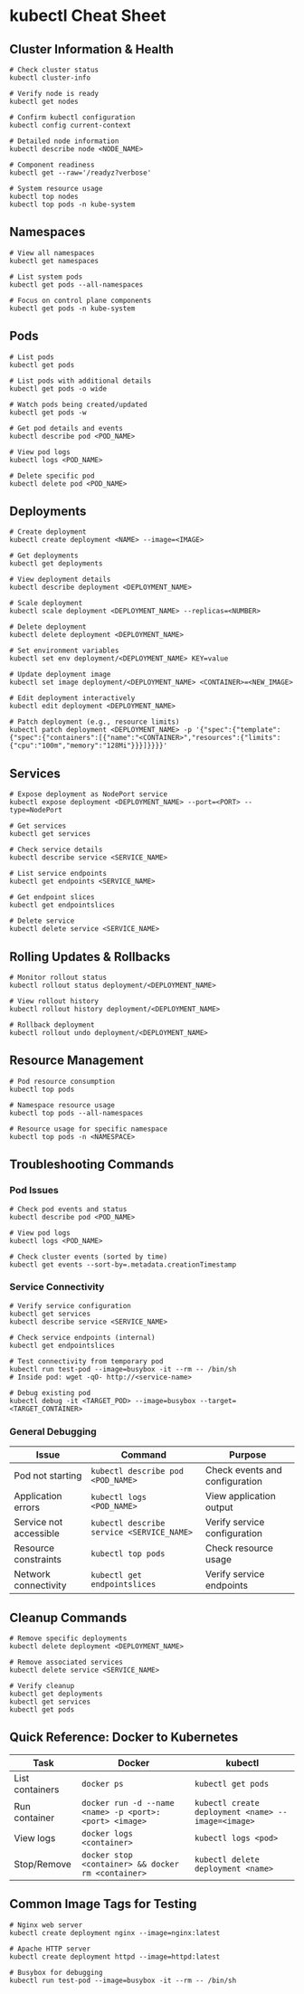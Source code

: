 # kubectl Cheat Sheet

## Cluster Information & Health

```shell
# Check cluster status
kubectl cluster-info

# Verify node is ready
kubectl get nodes

# Confirm kubectl configuration
kubectl config current-context

# Detailed node information
kubectl describe node <NODE_NAME>

# Component readiness
kubectl get --raw='/readyz?verbose'

# System resource usage
kubectl top nodes
kubectl top pods -n kube-system
```

## Namespaces

```shell
# View all namespaces
kubectl get namespaces

# List system pods
kubectl get pods --all-namespaces

# Focus on control plane components
kubectl get pods -n kube-system
```

## Pods

```shell
# List pods
kubectl get pods

# List pods with additional details
kubectl get pods -o wide

# Watch pods being created/updated
kubectl get pods -w

# Get pod details and events
kubectl describe pod <POD_NAME>

# View pod logs
kubectl logs <POD_NAME>

# Delete specific pod
kubectl delete pod <POD_NAME>
```

## Deployments

```shell
# Create deployment
kubectl create deployment <NAME> --image=<IMAGE>

# Get deployments
kubectl get deployments

# View deployment details
kubectl describe deployment <DEPLOYMENT_NAME>

# Scale deployment
kubectl scale deployment <DEPLOYMENT_NAME> --replicas=<NUMBER>

# Delete deployment
kubectl delete deployment <DEPLOYMENT_NAME>

# Set environment variables
kubectl set env deployment/<DEPLOYMENT_NAME> KEY=value

# Update deployment image
kubectl set image deployment/<DEPLOYMENT_NAME> <CONTAINER>=<NEW_IMAGE>

# Edit deployment interactively
kubectl edit deployment <DEPLOYMENT_NAME>

# Patch deployment (e.g., resource limits)
kubectl patch deployment <DEPLOYMENT_NAME> -p '{"spec":{"template":{"spec":{"containers":[{"name":"<CONTAINER>","resources":{"limits":{"cpu":"100m","memory":"128Mi"}}}]}}}}'
```

## Services

```shell
# Expose deployment as NodePort service
kubectl expose deployment <DEPLOYMENT_NAME> --port=<PORT> --type=NodePort

# Get services
kubectl get services

# Check service details
kubectl describe service <SERVICE_NAME>

# List service endpoints
kubectl get endpoints <SERVICE_NAME>

# Get endpoint slices
kubectl get endpointslices

# Delete service
kubectl delete service <SERVICE_NAME>
```

## Rolling Updates & Rollbacks

```shell
# Monitor rollout status
kubectl rollout status deployment/<DEPLOYMENT_NAME>

# View rollout history
kubectl rollout history deployment/<DEPLOYMENT_NAME>

# Rollback deployment
kubectl rollout undo deployment/<DEPLOYMENT_NAME>
```

## Resource Management

```shell
# Pod resource consumption
kubectl top pods

# Namespace resource usage
kubectl top pods --all-namespaces

# Resource usage for specific namespace
kubectl top pods -n <NAMESPACE>
```

## Troubleshooting Commands

### Pod Issues

```shell
# Check pod events and status
kubectl describe pod <POD_NAME>

# View pod logs
kubectl logs <POD_NAME>

# Check cluster events (sorted by time)
kubectl get events --sort-by=.metadata.creationTimestamp
```

### Service Connectivity

```shell
# Verify service configuration
kubectl get services
kubectl describe service <SERVICE_NAME>

# Check service endpoints (internal)
kubectl get endpointslices

# Test connectivity from temporary pod
kubectl run test-pod --image=busybox -it --rm -- /bin/sh
# Inside pod: wget -qO- http://<service-name>

# Debug existing pod
kubectl debug -it <TARGET_POD> --image=busybox --target=<TARGET_CONTAINER>
```

### General Debugging

| Issue | Command | Purpose |
|-------|---------|---------|
| Pod not starting | `kubectl describe pod <POD_NAME>` | Check events and configuration |
| Application errors | `kubectl logs <POD_NAME>` | View application output |
| Service not accessible | `kubectl describe service <SERVICE_NAME>` | Verify service configuration |
| Resource constraints | `kubectl top pods` | Check resource usage |
| Network connectivity | `kubectl get endpointslices` | Verify service endpoints |

## Cleanup Commands

```shell
# Remove specific deployments
kubectl delete deployment <DEPLOYMENT_NAME>

# Remove associated services
kubectl delete service <SERVICE_NAME>

# Verify cleanup
kubectl get deployments
kubectl get services
kubectl get pods
```

## Quick Reference: Docker to Kubernetes

| Task | Docker | kubectl |
|------|--------|---------|
| List containers | `docker ps` | `kubectl get pods` |
| Run container | `docker run -d --name <name> -p <port>:<port> <image>` | `kubectl create deployment <name> --image=<image>` |
| View logs | `docker logs <container>` | `kubectl logs <pod>` |
| Stop/Remove | `docker stop <container> && docker rm <container>` | `kubectl delete deployment <name>` |

## Common Image Tags for Testing

```shell
# Nginx web server
kubectl create deployment nginx --image=nginx:latest

# Apache HTTP server
kubectl create deployment httpd --image=httpd:latest

# Busybox for debugging
kubectl run test-pod --image=busybox -it --rm -- /bin/sh
```
